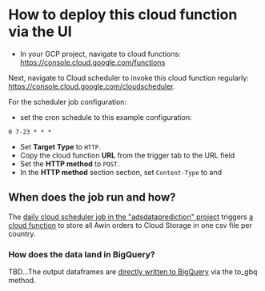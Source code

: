 # How to deploy this cloud function via the UI

* In your GCP project, navigate to cloud functions: <https://console.cloud.google.com/functions>


Next, navigate to Cloud scheduler to invoke this cloud function regularly: <https://console.cloud.google.com/cloudscheduler>. 

For the scheduler job configuration:

* set the cron schedule to this example configuration:
```
0 7-23 * * *
```
* Set **Target Type** to <code>HTTP</code>.
* Copy the cloud function **URL** from the trigger tab to the URL field
* Set the **HTTP method** to <code>POST</code>.
* In the **HTTP method** section section,
    set <code>Content-Type</code> to
    and 


## When does the job run and how?

The [daily cloud scheduler job in the "adsdataprediction" project](https://console.cloud.google.com/cloudscheduler/jobs/edit/europe-west1/get_awin_orders?project=adsdataprediction) triggers [a cloud function](https://console.cloud.google.com/functions/details/europe-west3/get_awin_orders?env=gen1&project=adsdataprediction) to store all Awin orders to Cloud Storage in one csv file per country.

### How does the data land in BigQuery?

TBD...The output dataframes are [directly written to BigQuery](https://console.cloud.google.com/bigquery?project=bergzeit&ws=!1m9!1m4!4m3!1sbergzeit!2sdbt_sea_analytics!3sgads_ads_for_url_check!1m3!3m2!1sadsdataprediction!2sawin&d=awin&p=adsdataprediction&page=dataset) via the to_gbq method.
